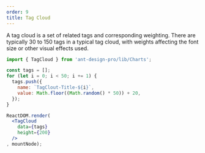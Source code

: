 ```yaml
---
order: 9
title: Tag Cloud
---
```


A tag cloud is a set of related tags and corresponding weighting. There are typically 30 to 150 tags in a typical tag cloud, with weights affecting the font size or other visual effects used.

````jsx
import { TagCloud } from 'ant-design-pro/lib/Charts';

const tags = [];
for (let i = 0; i < 50; i += 1) {
  tags.push({
    name: `TagClout-Title-${i}`,
    value: Math.floor((Math.random() * 50)) + 20,
  });
}

ReactDOM.render(
  <TagCloud
    data={tags}
    height={200}
  />
, mountNode);
````
